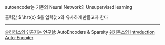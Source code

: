 autoencoder는 기존의 Neural Network의 Unsupervised learning 


출력값 $ \hat{x} $를 입력값 $x$와 유사하게 만들고자 한다
























---
[솔라리스의 인공지는 연구실](http://solarisailab.com/archives/113): AutoEncoders & Sparsity
[위키독스의 Introduction Auto-Encoder](https://wikidocs.net/3413)